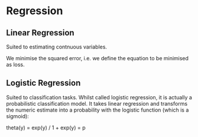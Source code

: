 # Regression

## Linear Regression

Suited to estimating contnuous variables.

We minimise the squared error, i.e. we define the equation to be minimised as loss.

## Logistic Regression

Suited to classification tasks. Whilst called logistic regression, it is actually a probabilistic classification model. It takes linear regression and transforms the numeric estimate into a probability with the logistic function (which is a sigmoid):

theta(y) = exp(y) / 1 + exp(y) = p